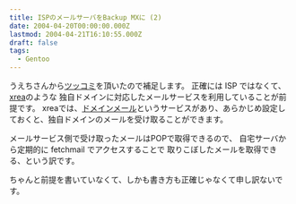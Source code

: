 ```yaml
---
title: ISPのメールサーバをBackup MXに (2)
date: 2004-04-20T00:00:00.000Z
lastmod: 2004-04-21T16:10:55.000Z
draft: false
tags:
  - Gentoo
---
```


うえちさんから[ツッコミ](https://www.machu.jp/diary/20040419.html#c01)を頂いたので補足します。 正確には ISP ではなくて、[xrea](http://www.xrea.com)のような 独自ドメインに対応したメールサービスを利用していることが前提です。 xreaでは、[ドメインメール](http://faq.value-domain.com:8080/index.php?%5B%5B%A1%A6%A5%C9%A5%E1%A5%A4%A5%F3%A5%E1%A1%BC%A5%EB%A4%CE%CD%F8%CD%D1%5D%5D#contents_1)というサービスがあり、あらかじめ設定しておくと、独自ドメインのメールを受け取ることができます。

メールサービス側で受け取ったメールはPOPで取得できるので、 自宅サーバから定期的に fetchmail でアクセスすることで 取りこぼしたメールを取得できる、という訳です。

ちゃんと前提を書いていなくて、しかも書き方も正確じゃなくて申し訳ないです。
